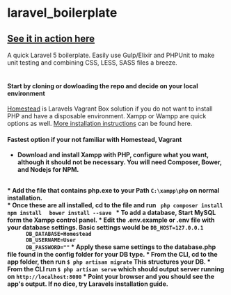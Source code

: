 # laravel_boilerplate 
[See it in action here](http://jqguess.net/laravelblog) 
---------------------------------------------------------
A quick Laravel 5 boilerplate. Easily use Gulp/Elixir and PHPUnit
to make unit testing and combining CSS, LESS, SASS files a breeze.
<br />
<br />
#### Start by cloning or dowloading the repo and decide on your local environment ####
 
  [Homestead](https://laravel.com/docs/4.2/homestead) is Laravels Vagrant Box solution if 
  you do not want to install PHP and have a disposable environment. Xampp or Wampp are quick options as well.
  [More installation instructions](https://laravel.com/docs/5.2/installation)
  can be found here. 


#### Fastest option if your not familiar with Homestead, Vagrant ####

* <strong>Download and install Xampp with PHP, configure what you want, although it should not be necessary.
  You will need Composer, Bower, and Nodejs for NPM. <strong/> 
<br />
* <strong>Add the file that contains php.exe to your Path  <code>C:\xampp\php</code> on normal installation.<strong/>
<br />
* Once these are all installed, cd to the file and run
   <code> php composer install </code>
   <code> npm install </code>
   <code> bower install --save </code>
* To add a database, Start MySQL form the Xampp control panel.
* Edit the .env.example or .env file with your database settings. Basic settings would be
 <code>DB_HOST=127.0.0.1
      DB_DATABASE=Homestead
      DB_USERNAME=User
      DB_PASSWORD=""</code>
* Apply these same settings to the database.php file found in the config folder for your DB type.
* From the CLI, cd to the app folder,  then run <code>$ php artisan migrate</code> This structures your DB.
* From the CLI run <code>$ php artisan serve</code> which should output server running on <code>http://localhost:8000</code>
* Point your browser and you should see the app's output. If no dice, try Laravels installation guide.  
 





